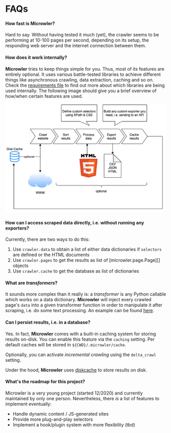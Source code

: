 # FAQs

#### How fast is **Microwler**?
Hard to say. Without having tested it much (yet), the crawler seems to be performing
at 10-100 pages per second, depending on its setup, the responding web 
server and the internet connection between them.

#### How does it work internally?
**Microwler** tries to keep things simple for you. Thus, most of its features are entirely optional.
It uses various battle-tested libraries to achieve different things like asynchronous crawling, data
extraction, caching and so on. Check the [requirements file](https://github.com/INNOVINATI/microwler/blob/master/requirements.txt) 
to find out more about which libraries are being used internally.
The following image should give you a brief overview of how/when certain features are used.

<img src="https://github.com/INNOVINATI/microwler/raw/master/docs/static/workflow.png" width="600px" alt="Microwler Workflow">


#### How can I access scraped data directly, i.e. without running any exporters?
Currently, there are two ways to do this:

1. Use `crawler.data` to obtain a list of either data dictionaries if `selectors` are defined or the HTML documents
2. Use `crawler.pages` to get the results as list of [microwler.page.Page][] objects
3. Use `crawler.cache` to get the database as list of dictionaries

#### What are *transformers*?
It sounds more complex than it really is: a *transformer* is any Python callable
which works on a data dictionary. **Microwler** will inject every crawled page's `data`
into a given transformer function in order to manipulate it after scraping, 
i.e. do some text processing. An example can be found [here](https://github.com/INNOVINATI/microwler/blob/master/test_cases.py#L54).

#### Can I persist results, i.e. in a database?
Yes. In fact, **Microwler** comes with a built-in caching system for storing results on-disk.
You can enable this feature via the `caching` setting. Per default caches will be stored in `${CWD}/.microwler/cache`. 

Optionally, you can activate *incremental crawling* using the `delta_crawl` setting.

Under the hood, **Microwler** uses [diskcache](https://pypi.org/project/diskcache/) to store results on disk.

#### What's the roadmap for this project?
Microwler is a very young project (started 12/2020) and currently maintained by only one person.
Nevertheless, there *is* a list of features to implement eventually:

- Handle dynamic content / JS-generated sites
- Provide more plug-and-play selectors
- Implement a hook/plugin system with more flexibility (tbd)